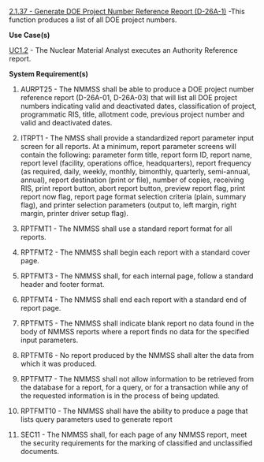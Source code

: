 <a href="https://dev.azure.com/Link-Technologies/NMMSS%20Requirements/_workitems/edit/126/" target="_blank">2.1.37 - Generate DOE Project Number Reference Report (D-26A-1)</a> -This function produces a list of all DOE project numbers.


**Use Case(s)**

<a href="https://dev.azure.com/Link-Technologies/NMMSS%20Requirements/_workitems/edit/119/" target="_blank">UC1.2</a> - The Nuclear Material Analyst executes an Authority Reference report.

**System Requirement(s)**

1. AURPT25 - The NMMSS shall be able to produce a DOE project number reference report (D-26A-01, D-26A-03) that will list all DOE project numbers indicating valid and deactivated dates, classification of project, programmatic RIS, title, allotment code, previous project number and valid and deactivated dates.

1. ITRPT1 - The NMSS shall provide a standardized report parameter input screen for all reports. At a minimum, report parameter screens will contain the following: parameter form title, report form ID, report name, report level (facility, operations office, headquarters), report frequency (as required, daily, weekly, monthly, bimonthly, quarterly, semi-annual, annual), report destination (print or file), number of copies, receiving RIS, print report button, abort report button, preview report flag, print report now flag, report page format selection criteria (plain, summary flag), and printer selection parameters (output to, left margin, right margin, printer driver setup flag).

1. RPTFMT1 - The NMMSS shall use a standard report format for all reports.

1. RPTFMT2 - The NMMSS shall begin each report with a standard cover page.

1. RPTFMT3 - The NMMSS shall, for each internal page, follow a standard header and footer format.

1. RPTFMT4 - The NMMSS shall end each report with a standard end of report page.

1. RPTFMT5 - The NMMSS shall indicate blank report no data found in the body of NMMSS reports where a report finds no data for the specified input parameters.

1. RPTFMT6 - No report produced by the NMMSS shall alter the data from which it was produced.

1. RPTFMT7 - The NMMSS shall not allow information to be retrieved from the database for a report, for a query, or for a transaction while any of the requested information is in the process of being updated.

1. RPTFMT10 - The NMMSS shall have the ability to produce a page that lists query parameters used to generate report

1. SEC11 - The NMMSS shall, for each page of any NMMSS report, meet the security requirements for the marking of classified and unclassified documents.